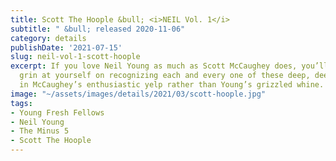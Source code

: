 ```yaml
---
title: Scott The Hoople &bull; <i>NEIL Vol. 1</i>
subtitle: " &bull; released 2020-11-06"
category: details
publishDate: '2021-07-15'
slug: neil-vol-1-scott-hoople
excerpt: If you love Neil Young as much as Scott McCaughey does, you’ll be able to
  grin at yourself on recognizing each and every one of these deep, deep cuts, delivered
  in McCaughey’s enthusiastic yelp rather than Young’s grizzled whine.
image: "~/assets/images/details/2021/03/scott-hoople.jpg"
tags:
- Young Fresh Fellows
- Neil Young
- The Minus 5
- Scott The Hoople
---
```


